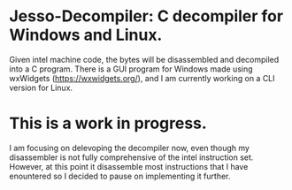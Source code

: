 # Jesso-Decompiler: C decompiler for Windows and Linux. 
Given intel machine code, the bytes will be disassembled and decompiled into a C program.
There is a GUI program for Windows made using wxWidgets (https://wxwidgets.org/), and I am currently working on a CLI version for Linux.

# This is a work in progress. 
I am focusing on delevoping the decompiler now, even though my disassembler is not fully comprehensive of the intel instruction set. 
However, at this point it disassemble most instructions that I have enountered so I decided to pause on implementing it further.
